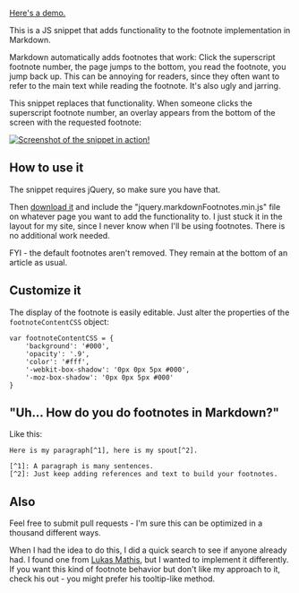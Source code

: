 [Here's a demo.](http://sumeetjain.com/jquery-markdown-footnotes/)

This is a JS snippet that adds functionality to the footnote implementation in Markdown.

Markdown automatically adds footnotes that work: Click the superscript footnote number, the page jumps to the bottom, you read the footnote, you jump back up. This can be annoying for readers, since they often want to refer to the main text while reading the footnote. It's also ugly and jarring.

This snippet replaces that functionality. When someone clicks the superscript footnote number, an overlay appears from the bottom of the screen with the requested footnote:

[![Screenshot of the snippet in action!](http://sumeetjain.com/jquery-markdown-footnotes/screenshot.png)](http://sumeetjain.com/jquery-markdown-footnotes/)

## How to use it
The snippet requires jQuery, so make sure you have that.

Then [download it](https://github.com/sumeetjain/jquery-markdown-footnotes/zipball/master) and include the "jquery.markdownFootnotes.min.js" file on whatever page you want to add the functionality to. I just stuck it in the layout for my site, since I never know when I'll be using footnotes. There is no additional work needed.

FYI - the default footnotes aren't removed. They remain at the bottom of an article as usual.

## Customize it
The display of the footnote is easily editable. Just alter the properties of the `footnoteContentCSS` object:

	var footnoteContentCSS = {
		'background': '#000',
		'opacity': '.9',
		'color': '#fff',
		'-webkit-box-shadow': '0px 0px 5px #000',
		'-moz-box-shadow': '0px 0px 5px #000'
	}
	
## "Uh... How do you do footnotes in Markdown?"
Like this:

	Here is my paragraph[^1], here is my spout[^2].

	[^1]: A paragraph is many sentences.
	[^2]: Just keep adding references and text to build your footnotes.

## Also
Feel free to submit pull requests - I'm sure this can be optimized in a thousand different ways.

When I had the idea to do this, I did a quick search to see if anyone already had. I found one from [Lukas Mathis](http://ignorethecode.net/blog/2010/04/20/footnotes/), but I wanted to implement it differently. If you want this kind of footnote behavior but don't like my approach to it, check his out - you might prefer his tooltip-like method.